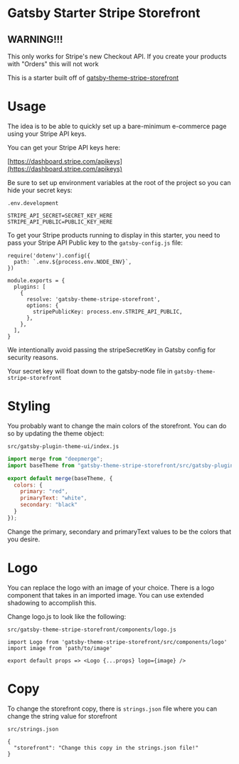 # Gatsby Starter Stripe Storefront

## WARNING!!!

This only works for Stripe's new Checkout API. If you create your products with "Orders" this will not work

This is a starter built off of [gatsby-theme-stripe-storefront](https://github.com/dayhaysoos/gatsby-theme-stripe/tree/master/packages/gatsby-theme-stripe-storefront)

# Usage

The idea is to be able to quickly set up a bare-minimum e-commerce page using your Stripe API keys.

You can get your Stripe API keys here:

[https://dashboard.stripe.com/apikeys](https://dashboard.stripe.com/apikeys)

Be sure to set up environment variables at the root of the project so you can hide your secret keys:

`.env.development`

```
STRIPE_API_SECRET=SECRET_KEY_HERE
STRIPE_API_PUBLIC=PUBLIC_KEY_HERE

```

To get your Stripe products running to display in this starter, you need to pass your Stripe API Public key to the `gatsby-config.js` file:

```
require('dotenv').config({
  path: `.env.${process.env.NODE_ENV}`,
})

module.exports = {
  plugins: [
    {
      resolve: 'gatsby-theme-stripe-storefront',
      options: {
        stripePublicKey: process.env.STRIPE_API_PUBLIC,
      },
    },
  ],
}

```

We intentionally avoid passing the stripeSecretKey in Gatsby config for security reasons.

Your secret key will float down to the gatsby-node file in `gatsby-theme-stripe-storefront`

# Styling

You probably want to change the main colors of the storefront. You can do so by updating the theme object:

`src/gatsby-plugin-theme-ui/index.js`

```js
import merge from "deepmerge";
import baseTheme from "gatsby-theme-stripe-storefront/src/gatsby-plugin-theme-ui";

export default merge(baseTheme, {
  colors: {
    primary: "red",
    primaryText: "white",
    secondary: "black"
  }
});
```

Change the primary, secondary and primaryText values to be the colors that you desire.

# Logo

You can replace the logo with an image of your choice. There is a logo component that takes in an imported image. You can use extended shadowing to accomplish this.

Change logo.js to look like the following:

`src/gatsby-theme-stripe-storefront/components/logo.js`

```
import Logo from 'gatsby-theme-stripe-storefront/src/components/logo'
import image from 'path/to/image'

export default props => <Logo {...props} logo={image} />

```

# Copy

To change the storefront copy, there is `strings.json` file where you can change the string value for storefront

`src/strings.json`

```
{
  "storefront": "Change this copy in the strings.json file!"
}
```
